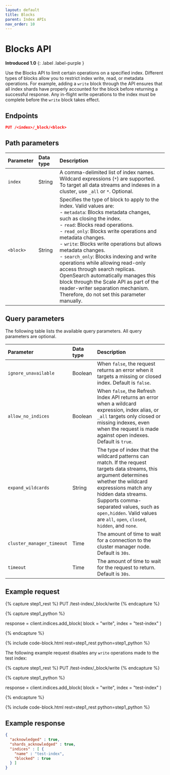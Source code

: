 ```yaml
---
layout: default
title: Blocks
parent: Index APIs
nav_order: 10
---
```


# Blocks API
**Introduced 1.0**
{: .label .label-purple }

Use the Blocks API to limit certain operations on a specified index. Different types of blocks allow you to restrict index write, read, or metadata operations. 
For example, adding a `write` block through the API ensures that all index shards have properly accounted for the block before returning a successful response. Any in-flight write operations to the index must be complete before the `write` block takes effect.

## Endpoints

```json
PUT /<index>/_block/<block>
```

## Path parameters

| Parameter | Data type | Description |
:--- | :--- | :---
| `index` | String | A comma-delimited list of index names. Wildcard expressions (`*`) are supported. To target all data streams and indexes in a cluster, use `_all` or `*`. Optional. |
| `<block>` | String | Specifies the type of block to apply to the index. Valid values are: <br> - `metadata`: Blocks metadata changes, such as closing the index. <br> - `read`: Blocks read operations. <br> - `read_only`: Blocks write operations and metadata changes. <br> - `write`: Blocks write operations but allows metadata changes. <br> - `search_only`: Blocks indexing and write operations while allowing read-only access through search replicas. <br> OpenSearch automatically manages this block through the Scale API as part of the reader-writer separation mechanism. Therefore, do not set this parameter manually. |

## Query parameters

The following table lists the available query parameters. All query parameters are optional.

| Parameter | Data type | Description |
| :--- | :--- | :--- |
| `ignore_unavailable` | Boolean | When `false`, the request returns an error when it targets a missing or closed index. Default is `false`.
| `allow_no_indices` | Boolean | When `false`, the Refresh Index API returns an error when a wildcard expression, index alias, or `_all` targets only closed or missing indexes, even when the request is made against open indexes. Default is `true`. |
| `expand_wildcards` | String | The type of index that the wildcard patterns can match. If the request targets data streams, this argument determines whether the wildcard expressions match any hidden data streams. Supports comma-separated values, such as `open,hidden`. Valid values are `all`, `open`, `closed`, `hidden`, and `none`. |
`cluster_manager_timeout` | Time | The amount of time to wait for a connection to the cluster manager node. Default is `30s`.
`timeout` | Time | The amount of time to wait for the request to return. Default is `30s`. |

## Example request
<!-- spec_insert_start
component: example_code
rest: PUT /test-index/_block/write
-->
{% capture step1_rest %}
PUT /test-index/_block/write
{% endcapture %}

{% capture step1_python %}


response = client.indices.add_block(
  block = "write",
  index = "test-index"
)

{% endcapture %}

{% include code-block.html
    rest=step1_rest
    python=step1_python %}
<!-- spec_insert_end -->

The following example request disables any `write` operations made to the test index:

<!-- spec_insert_start
component: example_code
rest: PUT /test-index/_block/write
-->
{% capture step1_rest %}
PUT /test-index/_block/write
{% endcapture %}

{% capture step1_python %}


response = client.indices.add_block(
  block = "write",
  index = "test-index"
)

{% endcapture %}

{% include code-block.html
    rest=step1_rest
    python=step1_python %}
<!-- spec_insert_end -->

## Example response

```json
{
  "acknowledged" : true,
  "shards_acknowledged" : true,
  "indices" : [ {
    "name" : "test-index",
    "blocked" : true
  } ]
}
```
